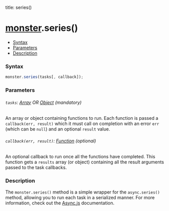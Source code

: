 title: series()

# [monster][monster].series()

* [Syntax](#syntax)
* [Parameters](#parameters)
* [Description](#description)

### Syntax
```javascript
monster.series(tasks[, callback]);
```

### Parameters

###### `tasks`: [Array][array_literal] OR [Object][object_literal] (mandatory)

An array or object containing functions to run. Each function is passed a `callback(err, result)` which it must call on completion with an error `err` (which can be `null`) and an optional `result` value.

###### `callback(err, result)`: [Function][function] (optional)

An optional callback to run once all the functions have completed. This function gets a `results` array (or object) containing all the result arguments passed to the task callbacks.

### Description
The `monster.series()` method is a simple wrapper for the `async.series()` method, allowing you to run each task in a serialized manner. For more information, check out the [Async.js][async_series] documentation.

[monster]: ../monster.md

[array_literal]: https://developer.mozilla.org/en-US/docs/Web/JavaScript/Guide/Values,_variables,_and_literals#Array_literals
[object_literal]: https://developer.mozilla.org/en-US/docs/Web/JavaScript/Guide/Values,_variables,_and_literals#Object_literals
[function]: https://developer.mozilla.org/en-US/docs/Web/JavaScript/Reference/Functions
[async_series]: https://github.com/caolan/async#seriestasks-callback
